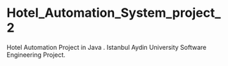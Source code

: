 # Hotel_Automation_System_project_2
Hotel Automation Project in Java . Istanbul Aydin University Software Engineering Project.
